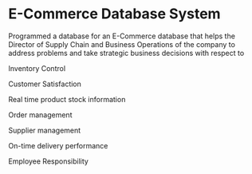 # E-Commerce Database System

Programmed a database for an E-Commerce database that helps the Director of Supply Chain and Business Operations of the company to address problems and take strategic business decisions with respect to

Inventory Control 

Customer Satisfaction

Real time product stock information

Order management

Supplier management

On-time delivery performance

Employee Responsibility
